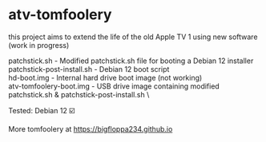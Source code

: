# atv-tomfoolery
this project aims to extend the life of the old Apple TV 1 using new software
(work in progress)

patchstick.sh - Modified patchstick.sh file for booting a Debian 12 installer\
patchstick-post-install.sh - Debian 12 boot script\
hd-boot.img - Internal hard drive boot image (not working)\
atv-tomfoolery-boot.img - USB drive image containing modified patchstick.sh & patchstick-post-install.sh \

Tested:
Debian 12 ☑️

More tomfoolery at https://bigfloppa234.github.io
